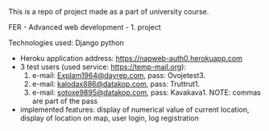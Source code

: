 This is a repo of project made as a part of university course.

FER - Advanced web development - 1. project

Technologies used: Django python

* Heroku application address: https://napweb-auth0.herokuapp.com
* 3 test users (used service: https://temp-mail.org):
     1. e-mail: Explam1964@dayrep.com, pass: Ovojetest3.
     2. e-mail: kalodax886@datakop.com, pass: Truttrut1.
     3. e-mail: sotoxe9895@datakop.com, pass: Kavakava1.
  NOTE: commas are part of the pass
* implemented features: display of numerical value of current location, display of location on map, user login, log registration
